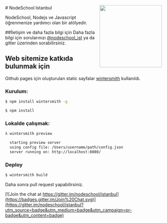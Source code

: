<img src='http://nodeschool.io/images/nodeschool-istanbul.svg' width='200' align='right'>
# NodeSchool Istanbul 


NodeSchool, Nodejs ve Javascript öğrenmenize yardımcı olan bir atölyedir.

##İletişim ve daha fazla bilgi için
Daha fazla bilgi için sorularınızı [@nodeschool_ist](https://twitter.com/nodeschool_ist) ya da gitter üzerinden sorabilirsiniz.


## Web sitemize katkıda bulunmak için


Github pages için oluşturulan static sayfalar [wintersmith](https://github.com/jnordberg/wintersmith) kullanıldı.


### Kurulum:

```bash
$ npm install wintersmith -g
```

```bash
$ npm install
```

### Lokalde çalışmak:

```bash
λ wintersmith preview

  starting preview server
  using config file: /Users/username/path/config.json
  server running on: http://localhost:8080/

```


### Deploy
```bash
$ wintersmith build
```

Daha sonra pull request yapabilirsiniz.


[![Join the chat at https://gitter.im/nodeschool/istanbul](https://badges.gitter.im/Join%20Chat.svg)](https://gitter.im/nodeschool/istanbul?utm_source=badge&utm_medium=badge&utm_campaign=pr-badge&utm_content=badge)

